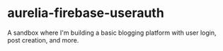 # aurelia-firebase-userauth
A sandbox where I'm building a basic blogging platform with user login, post creation, and more.
